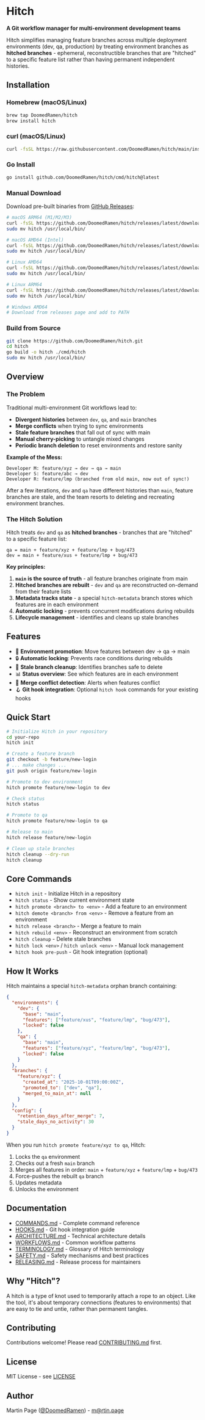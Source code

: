 # Hitch

**A Git workflow manager for multi-environment development teams**

Hitch simplifies managing feature branches across multiple deployment environments (dev, qa, production) by treating environment branches as **hitched branches** - ephemeral, reconstructible branches that are "hitched" to a specific feature list rather than having permanent independent histories.

## Installation

### Homebrew (macOS/Linux)

```bash
brew tap DoomedRamen/hitch
brew install hitch
```

### curl (macOS/Linux)

```bash
curl -fsSL https://raw.githubusercontent.com/DoomedRamen/hitch/main/install.sh | bash
```

### Go Install

```bash
go install github.com/DoomedRamen/hitch/cmd/hitch@latest
```

### Manual Download

Download pre-built binaries from [GitHub Releases](https://github.com/DoomedRamen/hitch/releases/latest):

```bash
# macOS ARM64 (M1/M2/M3)
curl -fsSL https://github.com/DoomedRamen/hitch/releases/latest/download/hitch_<version>_darwin_arm64.tar.gz | tar -xz
sudo mv hitch /usr/local/bin/

# macOS AMD64 (Intel)
curl -fsSL https://github.com/DoomedRamen/hitch/releases/latest/download/hitch_<version>_darwin_amd64.tar.gz | tar -xz
sudo mv hitch /usr/local/bin/

# Linux AMD64
curl -fsSL https://github.com/DoomedRamen/hitch/releases/latest/download/hitch_<version>_linux_amd64.tar.gz | tar -xz
sudo mv hitch /usr/local/bin/

# Linux ARM64
curl -fsSL https://github.com/DoomedRamen/hitch/releases/latest/download/hitch_<version>_linux_arm64.tar.gz | tar -xz
sudo mv hitch /usr/local/bin/

# Windows AMD64
# Download from releases page and add to PATH
```

### Build from Source

```bash
git clone https://github.com/DoomedRamen/hitch.git
cd hitch
go build -o hitch ./cmd/hitch
sudo mv hitch /usr/local/bin/
```

## Overview

### The Problem

Traditional multi-environment Git workflows lead to:

- **Divergent histories** between `dev`, `qa`, and `main` branches
- **Merge conflicts** when trying to sync environments
- **Stale feature branches** that fall out of sync with main
- **Manual cherry-picking** to untangle mixed changes
- **Periodic branch deletion** to reset environments and restore sanity

**Example of the Mess:**

```
Developer M: feature/xyz → dev → qa → main
Developer S: feature/abc → dev
Developer R: feature/lmp (branched from old main, now out of sync!)
```

After a few iterations, `dev` and `qa` have different histories than `main`, feature branches are stale, and the team resorts to deleting and recreating environment branches.

### The Hitch Solution

Hitch treats `dev` and `qa` as **hitched branches** - branches that are "hitched" to a specific feature list:

```
qa = main + feature/xyz + feature/lmp + bug/473
dev = main + feature/xus + feature/lmp + bug/473
```

**Key principles:**

1. **`main` is the source of truth** - all feature branches originate from main
2. **Hitched branches are rebuilt** - `dev` and `qa` are reconstructed on-demand from their feature lists
3. **Metadata tracks state** - a special `hitch-metadata` branch stores which features are in each environment
4. **Automatic locking** - prevents concurrent modifications during rebuilds
5. **Lifecycle management** - identifies and cleans up stale branches

## Features

- 🔄 **Environment promotion**: Move features between dev → qa → main
- 🔒 **Automatic locking**: Prevents race conditions during rebuilds
- 🧹 **Stale branch cleanup**: Identifies branches safe to delete
- 📊 **Status overview**: See which features are in each environment
- 🎯 **Merge conflict detection**: Alerts when features conflict
- 🪝 **Git hook integration**: Optional `hitch hook` commands for your existing hooks

## Quick Start

```bash
# Initialize Hitch in your repository
cd your-repo
hitch init

# Create a feature branch
git checkout -b feature/new-login
# ... make changes ...
git push origin feature/new-login

# Promote to dev environment
hitch promote feature/new-login to dev

# Check status
hitch status

# Promote to qa
hitch promote feature/new-login to qa

# Release to main
hitch release feature/new-login

# Clean up stale branches
hitch cleanup --dry-run
hitch cleanup
```

## Core Commands

- `hitch init` - Initialize Hitch in a repository
- `hitch status` - Show current environment state
- `hitch promote <branch> to <env>` - Add a feature to an environment
- `hitch demote <branch> from <env>` - Remove a feature from an environment
- `hitch release <branch>` - Merge a feature to main
- `hitch rebuild <env>` - Reconstruct an environment from scratch
- `hitch cleanup` - Delete stale branches
- `hitch lock <env>` / `hitch unlock <env>` - Manual lock management
- `hitch hook pre-push` - Git hook integration (optional)

## How It Works

Hitch maintains a special `hitch-metadata` orphan branch containing:

```json
{
  "environments": {
    "dev": {
      "base": "main",
      "features": ["feature/xus", "feature/lmp", "bug/473"],
      "locked": false
    },
    "qa": {
      "base": "main",
      "features": ["feature/xyz", "feature/lmp", "bug/473"],
      "locked": false
    }
  },
  "branches": {
    "feature/xyz": {
      "created_at": "2025-10-01T09:00:00Z",
      "promoted_to": ["dev", "qa"],
      "merged_to_main_at": null
    }
  },
  "config": {
    "retention_days_after_merge": 7,
    "stale_days_no_activity": 30
  }
}
```

When you run `hitch promote feature/xyz to qa`, Hitch:

1. Locks the `qa` environment
2. Checks out a fresh `main` branch
3. Merges all features in order: `main` + `feature/xyz` + `feature/lmp` + `bug/473`
4. Force-pushes the rebuilt `qa` branch
5. Updates metadata
6. Unlocks the environment

## Documentation

- [COMMANDS.md](./COMMANDS.md) - Complete command reference
- [HOOKS.md](./HOOKS.md) - Git hook integration guide
- [ARCHITECTURE.md](./ARCHITECTURE.md) - Technical architecture details
- [WORKFLOWS.md](./WORKFLOWS.md) - Common workflow patterns
- [TERMINOLOGY.md](./TERMINOLOGY.md) - Glossary of Hitch terminology
- [SAFETY.md](./SAFETY.md) - Safety mechanisms and best practices
- [RELEASING.md](./RELEASING.md) - Release process for maintainers

## Why "Hitch"?

A hitch is a type of knot used to temporarily attach a rope to an object. Like the tool, it's about temporary connections (features to environments) that are easy to tie and untie, rather than permanent tangles.

## Contributing

Contributions welcome! Please read [CONTRIBUTING.md](./CONTRIBUTING.md) first.

## License

MIT License - see [LICENSE](./LICENSE)

## Author

Martin Page ([@DoomedRamen](https://github.com/DoomedRamen)) - m@rtin.page
